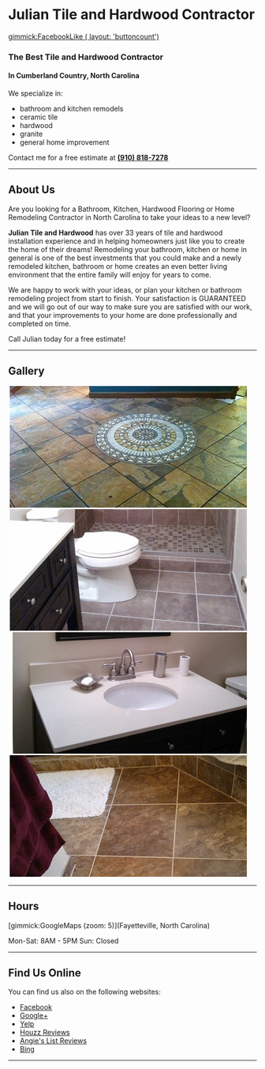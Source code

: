 # Julian Tile and Hardwood Contractor

[gimmick:FacebookLike ( layout: 'buttoncount') ](http://www.facebook.com/JulianTileAndHardwood)

### The Best Tile and Hardwood Contractor 
#### In Cumberland Country, North Carolina

We specialize in:

  * bathroom and kitchen remodels
  * ceramic tile
  * hardwood
  * granite
  * general home improvement

Contact me for a free estimate at **<a href="tel:+19108187278">(910) 818-7278</a>**

------

About Us
---

Are you looking for a Bathroom, Kitchen, Hardwood Flooring or Home Remodeling Contractor in North Carolina to take your ideas to a new level?

**Julian Tile and Hardwood** has over 33 years of tile and hardwood installation experience and in helping homeowners just like you to create the home of their dreams! Remodeling your bathroom, kitchen or home in general is one of the best investments that you could make and a newly remodeled kitchen, bathroom or home creates an even better living environment that the entire family will enjoy for years to come.

We are happy to work with your ideas, or plan your kitchen or bathroom remodeling project from start to finish. Your satisfaction is GUARANTEED and we will go out of our way to make sure you are satisfied with our work, and that your improvements to your home are done professionally and completed on time.

Call Julian today for a free estimate!

------

Gallery
---

![](/data/0001.jpg)
![](/data/0002.jpg)
![](/data/0003.jpg)
![](/data/0004.jpg)

----------

Hours
---
[gimmick:GoogleMaps (zoom: 5)](Fayetteville, North Carolina)

Mon-Sat: 8AM - 5PM
Sun: Closed

----------

Find Us Online
---

You can find us also on the following websites:

  * [Facebook][5]
  * [Google+][1]
  * [Yelp][2]
  * [Houzz Reviews][3]
  * [Angie's List Reviews][4]
  * [Bing][6]

[1]: https://www.google.com/#q=julian+tile+and+hardwood
[2]: http://www.yelp.com/biz/julian-tile-and-hardwood-contractor-linden
[3]: http://www.houzz.com/browseReviews/juliantilehardwood
[4]: http://www.angieslist.com/companylist/us/nc/fayetteville/julian-tile-and-hardwood-contractor-reviews-7573235.htm
[5]: https://www.facebook.com/JulianTileAndHardwood
[6]: http://www.bing.com/search?q=Julian+Tile+and+hardwood

-----------
